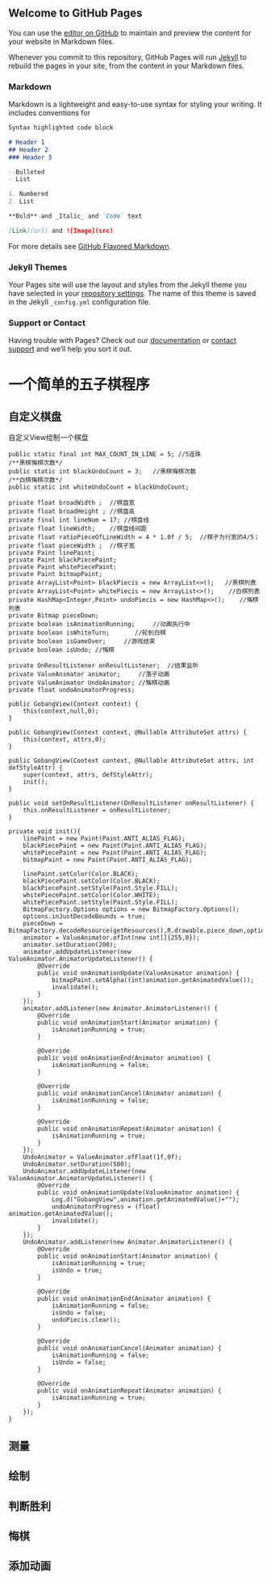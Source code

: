 ## Welcome to GitHub Pages

You can use the [editor on GitHub](https://github.com/rui157953/ryan-blog/edit/master/README.md) to maintain and preview the content for your website in Markdown files.

Whenever you commit to this repository, GitHub Pages will run [Jekyll](https://jekyllrb.com/) to rebuild the pages in your site, from the content in your Markdown files.

### Markdown

Markdown is a lightweight and easy-to-use syntax for styling your writing. It includes conventions for

```markdown
Syntax highlighted code block

# Header 1
## Header 2
### Header 3

- Bulleted
- List

1. Numbered
2. List

**Bold** and _Italic_ and `Code` text

[Link](url) and ![Image](src)
```

For more details see [GitHub Flavored Markdown](https://guides.github.com/features/mastering-markdown/).

### Jekyll Themes

Your Pages site will use the layout and styles from the Jekyll theme you have selected in your [repository settings](https://github.com/rui157953/ryan-blog/settings). The name of this theme is saved in the Jekyll `_config.yml` configuration file.

### Support or Contact

Having trouble with Pages? Check out our [documentation](https://help.github.com/categories/github-pages-basics/) or [contact support](https://github.com/contact) and we’ll help you sort it out.

# 一个简单的五子棋程序
## 自定义棋盘
自定义View绘制一个棋盘

    public static final int MAX_COUNT_IN_LINE = 5; //5连珠
    /**黑棋悔棋次数*/
    public static int blackUndoCount = 3;   //黑棋悔棋次数
    /**白棋悔棋次数*/
    public static int whiteUndoCount = blackUndoCount;
    
    private float broadWidth ;  //棋盘宽
    private float broadHeight ; //棋盘高
    private final int lineNum = 17; //棋盘线
    private float lineWidth;    //棋盘线间距
    private float ratioPieceOfLineWidth = 4 * 1.0f / 5;  //棋子为行宽的4/5；
    private float pieceWidth ;  //棋子宽
    private Paint linePaint;    
    private Paint blackPiecePaint;
    private Paint whitePiecePaint;
    private Paint bitmapPaint;
    private ArrayList<Point> blackPiecis = new ArrayList<>();   //黑棋列表
    private ArrayList<Point> whitePiecis = new ArrayList<>();    //白棋列表
    private HashMap<Integer,Point> undoPiecis = new HashMap<>();    //悔棋列表
    private Bitmap pieceDown;
    private boolean isAnimationRunning;     //动画执行中
    private boolean isWhiteTurn;       //轮到白棋
    private boolean isGameOver;     //游戏结束
    private boolean isUndo; //悔棋

    private OnResultListener onResultListener;  //结果监听
    private ValueAnimator animator;     //落子动画
    private ValueAnimator UndoAnimator; //悔棋动画
    private float undoAnimatorProgress; 

    public GobangView(Context context) {
        this(context,null,0);
    }

    public GobangView(Context context, @Nullable AttributeSet attrs) {
        this(context, attrs,0);
    }

    public GobangView(Context context, @Nullable AttributeSet attrs, int defStyleAttr) {
        super(context, attrs, defStyleAttr);
        init();
    }

    public void setOnResultListener(OnResultListener onResultListener) {
        this.onResultListener = onResultListener;
    }

    private void init(){
        linePaint = new Paint(Paint.ANTI_ALIAS_FLAG);
        blackPiecePaint = new Paint(Paint.ANTI_ALIAS_FLAG);
        whitePiecePaint = new Paint(Paint.ANTI_ALIAS_FLAG);
        bitmapPaint = new Paint(Paint.ANTI_ALIAS_FLAG);

        linePaint.setColor(Color.BLACK);
        blackPiecePaint.setColor(Color.BLACK);
        blackPiecePaint.setStyle(Paint.Style.FILL);
        whitePiecePaint.setColor(Color.WHITE);
        whitePiecePaint.setStyle(Paint.Style.FILL);
        BitmapFactory.Options options = new BitmapFactory.Options();
        options.inJustDecodeBounds = true;
        pieceDown = BitmapFactory.decodeResource(getResources(),R.drawable.piece_down,options);
        animator = ValueAnimator.ofInt(new int[]{255,0});
        animator.setDuration(200);
        animator.addUpdateListener(new ValueAnimator.AnimatorUpdateListener() {
            @Override
            public void onAnimationUpdate(ValueAnimator animation) {
                bitmapPaint.setAlpha((int)animation.getAnimatedValue());
                invalidate();
            }
        });
        animator.addListener(new Animator.AnimatorListener() {
            @Override
            public void onAnimationStart(Animator animation) {
                isAnimationRunning = true;
            }

            @Override
            public void onAnimationEnd(Animator animation) {
                isAnimationRunning = false;
            }

            @Override
            public void onAnimationCancel(Animator animation) {
                isAnimationRunning = false;
            }

            @Override
            public void onAnimationRepeat(Animator animation) {
                isAnimationRunning = true;
            }
        });
        UndoAnimator = ValueAnimator.ofFloat(1f,0f);
        UndoAnimator.setDuration(500);
        UndoAnimator.addUpdateListener(new ValueAnimator.AnimatorUpdateListener() {
            @Override
            public void onAnimationUpdate(ValueAnimator animation) {
                Log.d("GobangView",animation.getAnimatedValue()+"");
                undoAnimatorProgress = (float) animation.getAnimatedValue();
                invalidate();
            }
        });
        UndoAnimator.addListener(new Animator.AnimatorListener() {
            @Override
            public void onAnimationStart(Animator animation) {
                isAnimationRunning = true;
                isUndo = true;
            }

            @Override
            public void onAnimationEnd(Animator animation) {
                isAnimationRunning = false;
                isUndo = false;
                undoPiecis.clear();
            }

            @Override
            public void onAnimationCancel(Animator animation) {
                isAnimationRunning = false;
                isUndo = false;
            }

            @Override
            public void onAnimationRepeat(Animator animation) {
                isAnimationRunning = true;
            }
        });
    } 
    
## 测量
## 绘制
## 判断胜利
## 悔棋
## 添加动画


